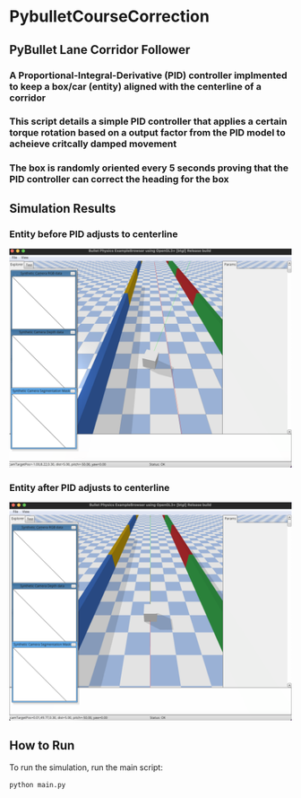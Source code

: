 # PybulletCourseCorrection
## PyBullet Lane Corridor Follower 
### A Proportional-Integral-Derivative (PID) controller implmented to keep a box/car (entity) aligned with the centerline of a corridor
### This script details a simple PID controller that applies a certain torque rotation based on a output factor from the PID model to acheieve critcally damped movement
### The box is randomly oriented every 5 seconds proving that the PID controller can correct the heading for the box 

## Simulation Results

### Entity before PID adjusts to centerline
![NotAligned](/PIDController/NonAlign.png)

### Entity after PID adjusts to centerline
![Aligned](/PIDController/Align.png)

## How to Run

To run the simulation, run the main script:

```bash
python main.py
```




